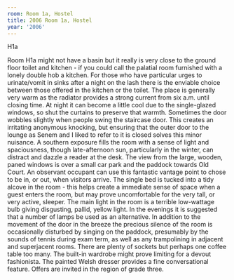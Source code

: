 ```yaml
---
room: Room 1a, Hostel
title: 2006 Room 1a, Hostel
year: '2006'
---
```


H1a

Room H1a might not have a basin but it really is very close to the ground floor toilet and kitchen - if you could call the palatial room furnished with a lonely double hob a kitchen. For those who have particular urges to urinate/vomit in sinks after a night on the lash there is the enviable choice between those offered in the kitchen or the toilet. The place is generally very warm as the radiator provides a strong current from six a.m. until closing time. At night it can become a little cool due to the single-glazed windows, so shut the curtains to preserve that warmth. Sometimes the door wobbles slightly when people swing the staircase door. This creates an irritating anonymous knocking, but ensuring that the outer door to the lounge as Senem and I liked to refer to it is closed solves this minor nuisance. A southern exposure fills the room with a sense of light and spaciousness, though late-afternoon sun, particularly in the winter, can distract and dazzle a reader at the desk. The view from the large, wooden, paned windows is over a small car park and the paddock towards Old Court. An observant occupant can use this fantastic vantage point to chose to be in, or out, when visitors arrive. The single bed is tucked into a tidy alcove in the room - this helps create a immediate sense of space when a guest enters the room, but may prove uncomfortable for the very tall, or very active, sleeper. The main light in the room is a terrible low-wattage bulb giving disgusting, pallid, yellow light. In the evenings it is suggested that a number of lamps be used as an alternative. In addition to the movement of the door in the breeze the precious silence of the room is occasionally disturbed by singing on the paddock, presumably by the sounds of tennis during exam term, as well as any trampolining in adjacent and superjacent rooms. There are plenty of sockets but perhaps one coffee table too many. The built-in wardrobe might prove limiting for a devout fashionista. The painted Welsh dresser provides a fine conversational feature. Offers are invited in the region of grade three.